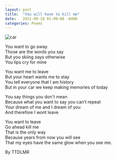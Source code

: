 ```yaml
---
layout: post
title:  "You will have to kill me"
date:   2021-09-18 01:00:00 -0400
categories: Poems
---
```


![car](https://drivingford.india.ford.com/wp-content/uploads/2018/03/Header-2.jpg)<br>

You want to go away.<br>
Those are the words you say<br>
But you skiing says otherwise<br>
You lips cry for mine<br>

You want me to leave<br>
But your heart wants me to stay<br>
You tell everyone that I am history<br>
But in your car we keep making memories of today<br>

You say things you don't mean<br>
Because what you want to say you can’t repeat<br>
Your dream of me and I dream of you<br>
And therefore I wont leave<br>

You want to leave<br>
Go ahead  kill me<br>
That is the only way<br>
Because years from now you will see<br>
That my eyes have the same glow when you see me.<br>

By TTDLMR

